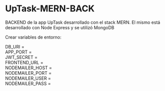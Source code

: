 # UpTask-MERN-BACK
BACKEND de la app UpTask desarrollado con el stack MERN. El mismo está desarrollado con Node Express y se utilizó MongoDB

Crear variables de entorno:

DB_URI = <br/>
APP_PORT = <br/>
JWT_SECRET = <br/>
FRONTEND_URL = <br/>
NODEMAILER_HOST = <br/>
NODEMAILER_PORT = <br/>
NODEMAILER_USER = <br/>
NODEMAILER_PASS = <br/>
